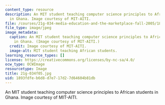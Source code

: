 ```yaml
---
content_type: resource
description: An MIT student teaching computer science principles to African students
  in Ghana. Image courtesy of MIT-AITI.
file: /courses/21g-034-media-education-and-the-marketplace-fall-2005/1893fdfeb6d8d7e717d27d64604b81db_21g-034f05.jpg
file_type: image/jpeg
image_metadata:
  caption: An MIT student teaching computer science principles to African students
    in Ghana. (Image courtesy of MIT-AITI.)
  credit: Image courtesy of MIT-AITI.
  image-alt: MIT student teaching African students.
learning_resource_types: []
license: https://creativecommons.org/licenses/by-nc-sa/4.0/
ocw_type: OCWImage
resourcetype: Image
title: 21g-034f05.jpg
uid: 1893fdfe-b6d8-d7e7-17d2-7d64604b81db
---
```

An MIT student teaching computer science principles to African students in Ghana. Image courtesy of MIT-AITI.